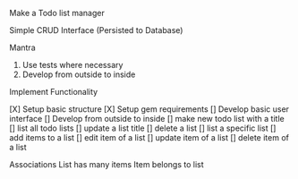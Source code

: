 Make a Todo list manager

Simple CRUD Interface (Persisted to Database)

Mantra
1. Use tests where necessary
2. Develop from outside to inside

Implement Functionality

  [X] Setup basic structure
  [X] Setup gem requirements
  [] Develop basic user interface
  [] Develop from outside to inside
  [] make new todo list with a title
  [] list all todo lists
  [] update a list title
  [] delete a list
  [] list a specific list
  [] add items to a list
  [] edit item of a list
  [] update item of a list
  [] delete item of a list

Associations
  List has many items
  Item belongs to list
